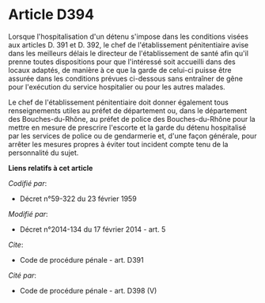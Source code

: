 # Article D394

Lorsque l'hospitalisation d'un détenu s'impose dans les conditions visées aux articles D. 391 et D. 392, le chef de
l'établissement pénitentiaire avise dans les meilleurs délais le directeur de l'établissement de santé afin qu'il prenne
toutes dispositions pour que l'intéressé soit accueilli dans des locaux adaptés, de manière à ce que la garde de celui-ci
puisse être assurée dans les conditions prévues ci-dessous sans entraîner de gêne pour l'exécution du service hospitalier ou
pour les autres malades. 

Le chef de l'établissement pénitentiaire doit donner également tous renseignements utiles    au préfet de département ou,
dans le département des Bouches-du-Rhône, au préfet de police des Bouches-du-Rhône pour la mettre en mesure de prescrire
l'escorte et la garde du détenu hospitalisé par les services de police ou de gendarmerie et, d'une façon générale, pour
arrêter les mesures propres à éviter tout incident compte tenu de la personnalité du sujet.

**Liens relatifs à cet article**

_Codifié par_:

  - Décret n°59-322 du 23 février 1959

_Modifié par_:

  - Décret n°2014-134 du 17 février 2014 - art. 5

_Cite_:

  - Code de procédure pénale - art. D391

_Cité par_:

  - Code de procédure pénale - art. D398 (V)
